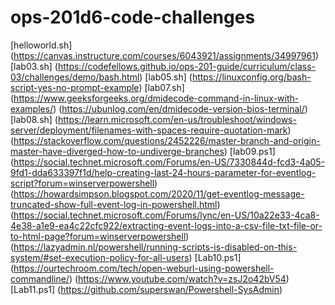 # ops-201d6-code-challenges

[helloworld.sh] (https://canvas.instructure.com/courses/6043921/assignments/34997961)
[lab03.sh]      (https://codefellows.github.io/ops-201-guide/curriculum/class-03/challenges/demo/bash.html)
[lab05.sh]      (https://linuxconfig.org/bash-script-yes-no-prompt-example)
[lab07.sh]      (https://www.geeksforgeeks.org/dmidecode-command-in-linux-with-examples/)
                (https://ubunlog.com/en/dmidecode-version-bios-terminal/)
[lab08.sh]      (https://learn.microsoft.com/en-us/troubleshoot/windows-server/deployment/filenames-with-spaces-require-quotation-mark)        
                (https://stackoverflow.com/questions/2452226/master-branch-and-origin-master-have-diverged-how-to-undiverge-branches)
[lab09.ps1]     (https://social.technet.microsoft.com/Forums/en-US/7330844d-fcd3-4a05-9fd1-dda633397f1d/help-creating-last-24-hours-parameter-for-eventlog-script?forum=winserverpowershell)
                (https://howardsimpson.blogspot.com/2020/11/get-eventlog-message-truncated-show-full-event-log-in-powershell.html)
                (https://social.technet.microsoft.com/Forums/lync/en-US/10a22e33-4ca8-4e38-a1e9-ea4c22cfc922/extracting-event-logs-into-a-csv-file-txt-file-or-to-html-page?forum=winserverpowershell)
                (https://lazyadmin.nl/powershell/running-scripts-is-disabled-on-this-system/#set-execution-policy-for-all-users)
[Lab10.ps1]     (https://ourtechroom.com/tech/open-weburl-using-powershell-commandline/)
                (https://www.youtube.com/watch?v=zsJ2o42bV54)
[Lab11.ps1]     (https://github.com/superswan/Powershell-SysAdmin)